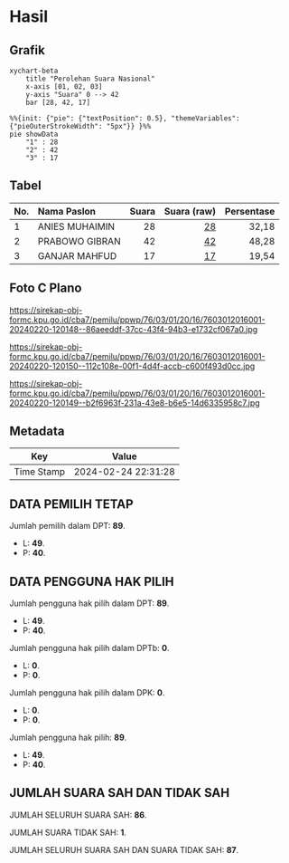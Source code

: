 # Hasil

## Grafik

```mermaid
xychart-beta
    title "Perolehan Suara Nasional"
    x-axis [01, 02, 03]
    y-axis "Suara" 0 --> 42
    bar [28, 42, 17]
```

```mermaid
%%{init: {"pie": {"textPosition": 0.5}, "themeVariables": {"pieOuterStrokeWidth": "5px"}} }%%
pie showData
    "1" : 28
    "2" : 42
    "3" : 17
```

## Tabel

| No. | Nama Paslon    | Suara | Suara (raw) | Persentase |
|:--- |:-------------- | -----:| -----------:| ----------:|
| 1   | ANIES MUHAIMIN | 28    | [28][p-1]   | 32,18      |
| 2   | PRABOWO GIBRAN | 42    | [42][p-2]   | 48,28      |
| 3   | GANJAR MAHFUD  | 17    | [17][p-3]   | 19,54      |


[p-1]: https://github.com/gigit-pemilu/pemilu-2024/blob/main/pilpres/hitung-suara/sub/76-sulawesi-barat/sub/03-mamasa/sub/01-mambi/sub/2016-salubanua/sub/001-tps/sub/paslon-1.txt
[p-2]: https://github.com/gigit-pemilu/pemilu-2024/blob/main/pilpres/hitung-suara/sub/76-sulawesi-barat/sub/03-mamasa/sub/01-mambi/sub/2016-salubanua/sub/001-tps/sub/paslon-2.txt
[p-3]: https://github.com/gigit-pemilu/pemilu-2024/blob/main/pilpres/hitung-suara/sub/76-sulawesi-barat/sub/03-mamasa/sub/01-mambi/sub/2016-salubanua/sub/001-tps/sub/paslon-3.txt

## Foto C Plano

https://sirekap-obj-formc.kpu.go.id/cba7/pemilu/ppwp/76/03/01/20/16/7603012016001-20240220-120148--86aeeddf-37cc-43f4-94b3-e1732cf067a0.jpg

https://sirekap-obj-formc.kpu.go.id/cba7/pemilu/ppwp/76/03/01/20/16/7603012016001-20240220-120150--112c108e-00f1-4d4f-accb-c600f493d0cc.jpg

https://sirekap-obj-formc.kpu.go.id/cba7/pemilu/ppwp/76/03/01/20/16/7603012016001-20240220-120149--b2f6963f-231a-43e8-b6e5-14d6335958c7.jpg


## Metadata

| Key        | Value               |
| ---------- | ------------------- |
| Time Stamp | 2024-02-24 22:31:28 |


## DATA PEMILIH TETAP

Jumlah pemilih dalam DPT: **89**.
 * L: **49**.
 * P: **40**.

## DATA PENGGUNA HAK PILIH

Jumlah pengguna hak pilih dalam DPT: **89**.
 * L: **49**.
 * P: **40**.

Jumlah pengguna hak pilih dalam DPTb: **0**.
 * L: **0**.
 * P: **0**.

Jumlah pengguna hak pilih dalam DPK: **0**.
 * L: **0**.
 * P: **0**.

Jumlah pengguna hak pilih: **89**.
 * L: **49**.
 * P: **40**.

## JUMLAH SUARA SAH DAN TIDAK SAH

JUMLAH SELURUH SUARA SAH: **86**.

JUMLAH SUARA TIDAK SAH: **1**.

JUMLAH SELURUH SUARA SAH DAN SUARA TIDAK SAH: **87**.



